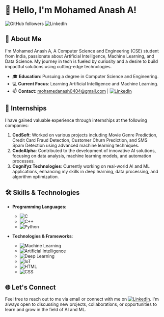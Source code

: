# 👋 Hello, I'm Mohamed Anash A!

![GitHub followers](https://img.shields.io/github/followers/Mdanash?label=Follow%20me&style=social) 
![LinkedIn](https://img.shields.io/badge/LinkedIn-Connect-blue?style=flat-square&logo=linkedin&logoColor=white&link=https://www.linkedin.com/in/mohamed-anash)

## 🌟 About Me

I'm Mohamed Anash A, A Computer Science and Engineering (CSE) student from India, passionate about Artificial Intelligence, Machine Learning, and Data Science. My journey in tech is fueled by curiosity and a desire to build impactful solutions using cutting-edge technologies.

- 🎓 **Education**: Pursuing a degree in Computer Science and Engineering.
- 💻 **Current Focus**: Learning Artificial Intelligence and Machine Learning.
- 📫 **Contact**: mohamedanash0404@gmail.com | [![LinkedIn](https://img.shields.io/badge/-LinkedIn-0A66C2?style=flat-square&logo=linkedin&logoColor=white)](https://www.linkedin.com/in/mohamed-anash)

## 💼 Internships

I have gained valuable experience through internships at the following companies:

1. **CodSoft**: Worked on various projects including Movie Genre Prediction, Credit Card Fraud Detection, Customer Churn Prediction, and SMS Spam Detection using advanced machine learning techniques.
2. **CodeAlpha**: Contributed to the development of innovative AI solutions, focusing on data analysis, machine learning models, and automation processes.
3. **Cognifyz Technologies**: Currently working on real-world AI and ML applications, enhancing my skills in deep learning, data processing, and algorithm optimization.

## 🛠️ Skills & Technologies

- **Programming Languages**: 
  - ![C](https://img.shields.io/badge/-C-A8B9CC?style=flat-square&logo=c&logoColor=white)
  - ![C++](https://img.shields.io/badge/-C++-00599C?style=flat-square&logo=c%2B%2B&logoColor=white)
  - ![Python](https://img.shields.io/badge/-Python-3776AB?style=flat-square&logo=python&logoColor=white)
  
- **Technologies & Frameworks**:
  - ![Machine Learning](https://img.shields.io/badge/-Machine%20Learning-0277BD?style=flat-square&logo=machine-learning&logoColor=white)
  - ![Artificial Intelligence](https://img.shields.io/badge/-Artificial%20Intelligence-303F9F?style=flat-square&logo=artificial-intelligence&logoColor=white)
  - ![Deep Learning](https://img.shields.io/badge/-Deep%20Learning-FF6F00?style=flat-square&logo=deep-learning&logoColor=white)
  - ![IoT](https://img.shields.io/badge/-IoT-009688?style=flat-square&logo=internet-of-things&logoColor=white)
  - ![HTML](https://img.shields.io/badge/-HTML-E34F26?style=flat-square&logo=html5&logoColor=white)
  - ![CSS](https://img.shields.io/badge/-CSS-1572B6?style=flat-square&logo=css3&logoColor=white)

## 🌐 Let's Connect

Feel free to reach out to me via email or connect with me on [![LinkedIn](https://img.shields.io/badge/-LinkedIn-0A66C2?style=flat-square&logo=linkedin&logoColor=white)](https://www.linkedin.com/in/mohamed-anash). I'm always open to discussing new projects, collaborations, or opportunities to learn and grow in the field of AI and ML.
